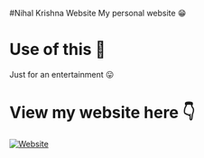 #Nihal Krishna Website
My personal website 😁
# Use of this 🤔
Just for an entertainment 😛
# View my website here 👇
<a href="https://github.com/nkverified/Nihal-Krishna-web"><img alt="Website" src="https://img.shields.io/badge/Website-2CA5E0?style=for-the-badge&logo=website&logoColor=white"/></a>
